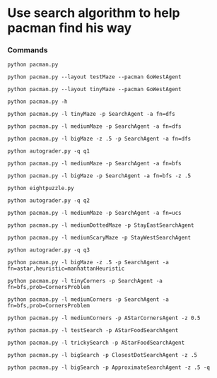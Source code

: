 # Use search algorithm to help pacman find his way
### Commands
```python pacman.py```

```python pacman.py --layout testMaze --pacman GoWestAgent```

```python pacman.py --layout tinyMaze --pacman GoWestAgent```

```python pacman.py -h```

```python pacman.py -l tinyMaze -p SearchAgent -a fn=dfs```

```python pacman.py -l mediumMaze -p SearchAgent -a fn=dfs```

```python pacman.py -l bigMaze -z .5 -p SearchAgent -a fn=dfs```

```python autograder.py -q q1```

```python pacman.py -l mediumMaze -p SearchAgent -a fn=bfs```

```python pacman.py -l bigMaze -p SearchAgent -a fn=bfs -z .5```

```python eightpuzzle.py```

```python autograder.py -q q2```

```python pacman.py -l mediumMaze -p SearchAgent -a fn=ucs```

```python pacman.py -l mediumDottedMaze -p StayEastSearchAgent```

```python pacman.py -l mediumScaryMaze -p StayWestSearchAgent```

```python autograder.py -q q3```

```python pacman.py -l bigMaze -z .5 -p SearchAgent -a fn=astar,heuristic=manhattanHeuristic```

```python pacman.py -l tinyCorners -p SearchAgent -a fn=bfs,prob=CornersProblem```

```python pacman.py -l mediumCorners -p SearchAgent -a fn=bfs,prob=CornersProblem```

```python pacman.py -l mediumCorners -p AStarCornersAgent -z 0.5```

```python pacman.py -l testSearch -p AStarFoodSearchAgent```

```python pacman.py -l trickySearch -p AStarFoodSearchAgent```

```python pacman.py -l bigSearch -p ClosestDotSearchAgent -z .5```

```python pacman.py -l bigSearch -p ApproximateSearchAgent -z .5 -q``` 
